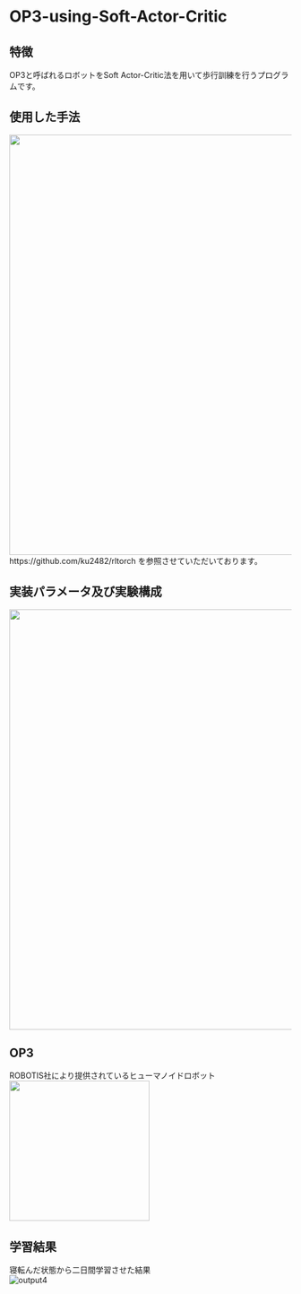# OP3-using-Soft-Actor-Critic
## 特徴
OP3と呼ばれるロボットをSoft Actor-Critic法を用いて歩行訓練を行うプログラムです。  

## 使用した手法
<img src="https://user-images.githubusercontent.com/59335458/138410665-8bdc66e2-2e2f-4b51-8d48-88ab455f2053.PNG" width="750">
https://github.com/ku2482/rltorch を参照させていただいております。  

## 実装パラメータ及び実験構成
<img src="https://user-images.githubusercontent.com/59335458/138410682-c73b7086-b18f-4487-95ca-e6472da2dc5e.PNG" width="750">

## OP3
ROBOTIS社により提供されているヒューマノイドロボット  
<img src="https://user-images.githubusercontent.com/59335458/138269207-a2fbec91-5f7e-43b7-b381-06837a8e6acf.jpg" width="250">


## 学習結果
寝転んだ状態から二日間学習させた結果  
![output4](https://user-images.githubusercontent.com/59335458/138269118-4ef403a3-fe0c-4c42-8a8b-72417af3000a.gif)
